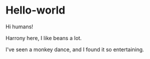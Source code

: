 # Hello-world
Hi humans!

 Harrony here, I like beans a lot.

I've seen a monkey dance, and I found it so entertaining.
